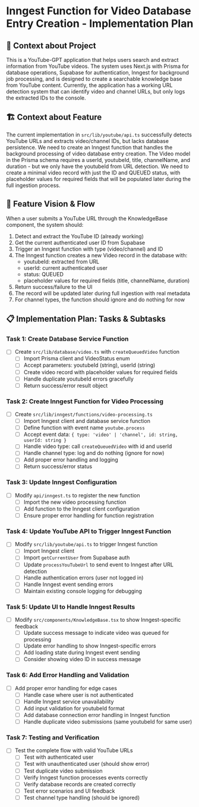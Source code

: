 # Inngest Function for Video Database Entry Creation - Implementation Plan

## 🧠 Context about Project
This is a YouTube-GPT application that helps users search and extract information from YouTube videos. The system uses Next.js with Prisma for database operations, Supabase for authentication, Inngest for background job processing, and is designed to create a searchable knowledge base from YouTube content. Currently, the application has a working URL detection system that can identify video and channel URLs, but only logs the extracted IDs to the console.

## 🏗️ Context about Feature
The current implementation in `src/lib/youtube/api.ts` successfully detects YouTube URLs and extracts video/channel IDs, but lacks database persistence. We need to create an Inngest function that handles the background processing of video database entry creation. The Video model in the Prisma schema requires a userId, youtubeId, title, channelName, and duration - but we only have the youtubeId from URL detection. We need to create a minimal video record with just the ID and QUEUED status, with placeholder values for required fields that will be populated later during the full ingestion process.

## 🎯 Feature Vision & Flow
When a user submits a YouTube URL through the KnowledgeBase component, the system should:
1. Detect and extract the YouTube ID (already working)
2. Get the current authenticated user ID from Supabase
3. Trigger an Inngest function with type (video/channel) and ID
4. The Inngest function creates a new Video record in the database with:
   - youtubeId: extracted from URL
   - userId: current authenticated user
   - status: QUEUED
   - placeholder values for required fields (title, channelName, duration)
5. Return success/failure to the UI
6. The record will be updated later during full ingestion with real metadata
7. For channel types, the function should ignore and do nothing for now

## 📋 Implementation Plan: Tasks & Subtasks

### Task 1: Create Database Service Function
- [ ] Create `src/lib/database/video.ts` with `createQueuedVideo` function
  - [ ] Import Prisma client and VideoStatus enum
  - [ ] Accept parameters: youtubeId (string), userId (string)
  - [ ] Create video record with placeholder values for required fields
  - [ ] Handle duplicate youtubeId errors gracefully
  - [ ] Return success/error result object

### Task 2: Create Inngest Function for Video Processing
- [ ] Create `src/lib/inngest/functions/video-processing.ts`
  - [ ] Import Inngest client and database service function
  - [ ] Define function with event name `youtube.process`
  - [ ] Accept event data: `{ type: 'video' | 'channel', id: string, userId: string }`
  - [ ] Handle video type: call `createQueuedVideo` with id and userId
  - [ ] Handle channel type: log and do nothing (ignore for now)
  - [ ] Add proper error handling and logging
  - [ ] Return success/error status

### Task 3: Update Inngest Configuration
- [ ] Modify `api/inngest.ts` to register the new function
  - [ ] Import the new video processing function
  - [ ] Add function to the Inngest client configuration
  - [ ] Ensure proper error handling for function registration

### Task 4: Update YouTube API to Trigger Inngest Function
- [ ] Modify `src/lib/youtube/api.ts` to trigger Inngest function
  - [ ] Import Inngest client
  - [ ] Import `getCurrentUser` from Supabase auth
  - [ ] Update `processYouTubeUrl` to send event to Inngest after URL detection
  - [ ] Handle authentication errors (user not logged in)
  - [ ] Handle Inngest event sending errors
  - [ ] Maintain existing console logging for debugging

### Task 5: Update UI to Handle Inngest Results
- [ ] Modify `src/components/KnowledgeBase.tsx` to show Inngest-specific feedback
  - [ ] Update success message to indicate video was queued for processing
  - [ ] Update error handling to show Inngest-specific errors
  - [ ] Add loading state during Inngest event sending
  - [ ] Consider showing video ID in success message

### Task 6: Add Error Handling and Validation
- [ ] Add proper error handling for edge cases
  - [ ] Handle case where user is not authenticated
  - [ ] Handle Inngest service unavailability
  - [ ] Add input validation for youtubeId format
  - [ ] Add database connection error handling in Inngest function
  - [ ] Handle duplicate video submissions (same youtubeId for same user)

### Task 7: Testing and Verification
- [ ] Test the complete flow with valid YouTube URLs
  - [ ] Test with authenticated user
  - [ ] Test with unauthenticated user (should show error)
  - [ ] Test duplicate video submission
  - [ ] Verify Inngest function processes events correctly
  - [ ] Verify database records are created correctly
  - [ ] Test error scenarios and UI feedback
  - [ ] Test channel type handling (should be ignored)
